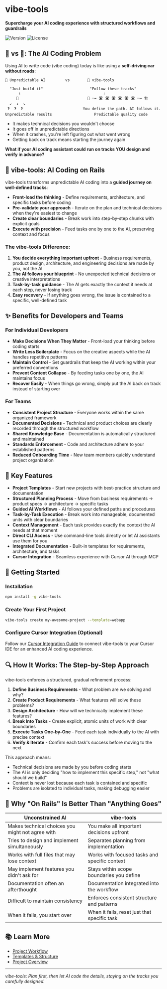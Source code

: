 # vibe-tools

**Supercharge your AI coding experience with structured workflows and guardrails**

![Version](https://img.shields.io/badge/version-0.1.0-blue.svg)
![License](https://img.shields.io/badge/license-MIT-green.svg)

## 🚗 vs 🚄: The AI Coding Problem

Using AI to write code (vibe coding) today is like using a **self-driving car without roads**:

```
🚗 Unpredictable AI         vs        🚄 vibe-tools
  
  "Just build it"                     "Follow these tracks"
      ↓                                     ↓
     🧠                               🧠 ─→ 🛣️ 🛣️ 🛣️ 🛣️ 🛣️ 🛣️ ─→ 🏗️
  ↙️  ↓  ↘️                         
 ❓  ❓  ❓                           You define the path. AI follows it.
Unpredictable results                   Predictable quality code
```

* It makes technical decisions you wouldn't choose
* It goes off in unpredictable directions
* When it crashes, you're left figuring out what went wrong
* Getting back on track means starting the journey again

**What if your AI coding assistant could run on tracks YOU design and verify in advance?**

## 🚄 vibe-tools: AI Coding on Rails

vibe-tools transforms unpredictable AI coding into a **guided journey on well-defined tracks**:

* **Front-load the thinking** - Define requirements, architecture, and specific tasks before coding
* **Pre-validate your approach** - Iterate on the plan and technical decisions when they're easiest to change
* **Create clear boundaries** - Break work into step-by-step chunks with explicit goals
* **Execute with precision** - Feed tasks one by one to the AI, preserving context and focus

### The vibe-tools Difference:

1. **You decide everything important upfront** - Business requirements, product design, architecture, and engineering decisions are made by you, not the AI
2. **The AI follows your blueprint** - No unexpected technical decisions or creative interpretations
3. **Task-by-task guidance** - The AI gets exactly the context it needs at each step, never losing track
4. **Easy recovery** - If anything goes wrong, the issue is contained to a specific, well-defined task

## ✨ Benefits for Developers and Teams

### For Individual Developers

* **Make Decisions When They Matter** - Front-load your thinking before coding starts
* **Write Less Boilerplate** - Focus on the creative aspects while the AI handles repetitive patterns
* **Maintain Control** - Set guardrails that keep the AI working within your preferred conventions
* **Prevent Context Collapse** - By feeding tasks one by one, the AI maintains focus
* **Recover Easily** - When things go wrong, simply put the AI back on track instead of starting over

### For Teams

* **Consistent Project Structure** - Everyone works within the same organized framework
* **Documented Decisions** - Technical and product choices are clearly recorded through the structured workflow
* **Shared Knowledge Base** - Documentation is automatically structured and maintained
* **Standards Enforcement** - Code and architecture adhere to your established patterns
* **Reduced Onboarding Time** - New team members quickly understand project organization

## 🎯 Key Features

* **Project Templates** - Start new projects with best-practice structure and documentation
* **Structured Planning Process** - Move from business requirements → product specs → architecture → specific tasks
* **Guided AI Workflows** - AI follows your defined paths and procedures
* **Task-by-Task Execution** - Break work into manageable, documented units with clear boundaries
* **Context Management** - Each task provides exactly the context the AI needs at that moment
* **Direct CLI Access** - Use command-line tools directly or let AI assistants use them for you
* **Integrated Documentation** - Built-in templates for requirements, architecture, and tasks
* **Cursor Integration** - Seamless experience with Cursor AI through MCP

## 🚀 Getting Started

### Installation

```bash
npm install -g vibe-tools
```

### Create Your First Project

```bash
vibe-tools create my-awesome-project --template=webapp
```

### Configure Cursor Integration (Optional)

Follow our [Cursor Integration Guide](./docs/cursor-integration.md) to connect vibe-tools to your Cursor IDE for an enhanced AI coding experience.

## 🔍 How It Works: The Step-by-Step Approach

vibe-tools enforces a structured, gradual refinement process:

1. **Define Business Requirements** - What problem are we solving and why?
2. **Create Product Requirements** - What features will solve these problems?
3. **Design Architecture** - How will we technically implement these features?
4. **Break Into Tasks** - Create explicit, atomic units of work with clear boundaries
5. **Execute Tasks One-by-One** - Feed each task individually to the AI with precise context
6. **Verify & Iterate** - Confirm each task's success before moving to the next

This approach means:
* Technical decisions are made by you before coding starts
* The AI is only deciding "how to implement this specific step," not "what should we build"
* Context is never lost because each task is contained and specific
* Problems are isolated to individual tasks, making debugging easier

## 🤔 Why "On Rails" Is Better Than "Anything Goes"

| Unconstrained AI | vibe-tools |
|------------------|------------|
| Makes technical choices you might not agree with | You make all important decisions upfront |
| Tries to design and implement simultaneously | Separates planning from implementation |
| Works with full files that may lose context | Works with focused tasks and specific context |
| May implement features you didn't ask for | Stays within scope boundaries you define |
| Documentation often an afterthought | Documentation integrated into the workflow |
| Difficult to maintain consistency | Enforces consistent structure and patterns |
| When it fails, you start over | When it fails, reset just that specific task |

## 📚 Learn More

* [Project Workflow](./docs/project-initialization-workflow.md)
* [Templates & Structure](./docs/project-templates-and-structure.md)
* [Project Overview](./docs/overview.md)

---

*vibe-tools: Plan first, then let AI code the details, staying on the tracks you carefully designed.*